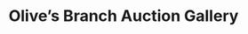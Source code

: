 ---
title: "Olive’s Branch Auction Gallery"
url: /greer/olives-branch-auction-gallery/
shop: Antiquitäten
---